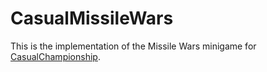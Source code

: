 # CasualMissileWars

This is the implementation of the Missile Wars minigame for [CasualChampionship](https://github.com/CasualChampionships/CasualChampionships).
